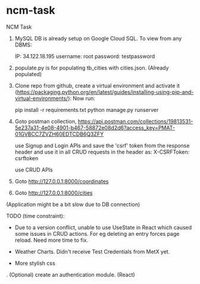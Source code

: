 # ncm-task
NCM Task



1. MySQL DB is already setup on Google Cloud SQL. To view from any DBMS:
   
   IP: 34.122.18.195
   username: root
   password: testpassword
   
2. populate.py is for populating tb_cities with cities.json. (Already populated)

3. Clone repo from github, create a virtual environment and activate it (https://packaging.python.org/en/latest/guides/installing-using-pip-and-virtual-environments/):
	Now run:
	
	pip install -r requirements.txt
	python manage.py runserver

4. Goto postman collection, https://api.postman.com/collections/19813531-5e237a31-4e08-4901-b467-58872e08d2d6?access_key=PMAT-01GVBCC7ZVZH60EDTCDB6Q3ZFY

   use Signup and Login APIs and save the 'csrf' token from the response header and use it in all CRUD requests in the header as:
   X-CSRFToken: csrftoken
   
   use CRUD APIs

5. Goto http://127.0.0.1:8000/coordinates

6. Goto http://127.0.0.1:8000/cities

(Application might be a bit slow due to DB connection)




TODO (time constraint):

- Due to a version conflict, unable to use UseState in React which caused some issues in CRUD actions. For eg deleting an entry forces page reload. Need more time to fix.

- Weather Charts. Didn't receive Test Credentials from MetX yet.

- More stylish css

. (Optional) create an authentication module. (React)

   

